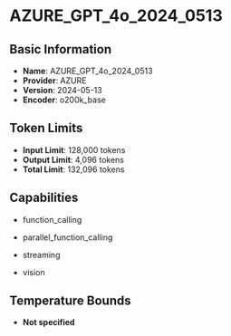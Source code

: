 # AZURE_GPT_4o_2024_0513

## Basic Information
- **Name**: AZURE_GPT_4o_2024_0513
- **Provider**: AZURE
- **Version**: 2024-05-13
- **Encoder**: o200k_base

## Token Limits
- **Input Limit**: 128,000 tokens
- **Output Limit**: 4,096 tokens
- **Total Limit**: 132,096 tokens

## Capabilities


- function_calling

- parallel_function_calling

- streaming

- vision





## Temperature Bounds

- **Not specified**


